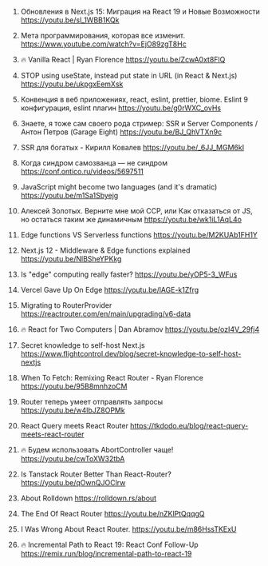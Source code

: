 1.   Обновления в Next.js 15: Миграция на React 19 и Новые Возможности
https://youtu.be/sl_1WBB1KQk

2. Мета программирования, которая все изменит.
https://www.youtube.com/watch?v=EjO89zgT8Hc

3. 🔥 Vanilla React | Ryan Florence
https://youtu.be/ZcwA0xt8FlQ

4. STOP using useState, instead put state in URL (in React & Next.js)
https://youtu.be/ukpgxEemXsk

5. Конвенция в веб приложениях, react, eslint, prettier, biome. Eslint 9 конфигурация, eslint плагин
https://youtu.be/g0rWXC_ovHs

6. Знаете, я тоже сам своего рода стример: SSR и Server Components / Антон Петров (Garage Eight)
https://youtu.be/BJ_QhVTXn9c

7. SSR для богатых - Кирилл Ковалев
https://youtu.be/_6JJ_MGM6kI

8. Когда синдром самозванца — не синдром
https://conf.ontico.ru/videos/5697511

9. JavaScript might become two languages (and it's dramatic)
https://youtu.be/m1Sa1Sbyejg

10. Алексей Золотых. Верните мне мой ССР, или Как отказаться от JS, но остаться таким же динамичным
https://youtu.be/wk1iL1AqL4o

11. Edge functions VS Serverless functions
https://youtu.be/M2KUAb1FH1Y

12. Next.js 12 - Middleware & Edge functions explained
https://youtu.be/NlBSheYPKkg

13. Is "edge" computing really faster?
https://youtu.be/yOP5-3_WFus

14. Vercel Gave Up On Edge
https://youtu.be/lAGE-k1Zfrg

15. Migrating to RouterProvider
https://reactrouter.com/en/main/upgrading/v6-data

16. 🔥 React for Two Computers | Dan Abramov
https://youtu.be/ozI4V_29fj4

17. Secret knowledge to self-host Next.js
https://www.flightcontrol.dev/blog/secret-knowledge-to-self-host-nextjs

18. When To Fetch: Remixing React Router - Ryan Florence
https://youtu.be/95B8mnhzoCM

19. Router теперь умеет отправлять запросы
https://youtu.be/w4lbJZ8OPMk

20. React Query meets React Router
https://tkdodo.eu/blog/react-query-meets-react-router

21. 🔥 Будем использовать AbortController чаще!
https://youtu.be/cwToXW32tbA

22. Is Tanstack Router Better Than React-Router?
https://youtu.be/qOwnQJOClrw

23. About Rolldown
https://rolldown.rs/about

24. The End Of React Router
https://youtu.be/nZKlPtQqqgQ

25. I Was Wrong About React Router.
https://youtu.be/m86HssTKExU

26. 🔥 Incremental Path to React 19: React Conf Follow-Up
https://remix.run/blog/incremental-path-to-react-19